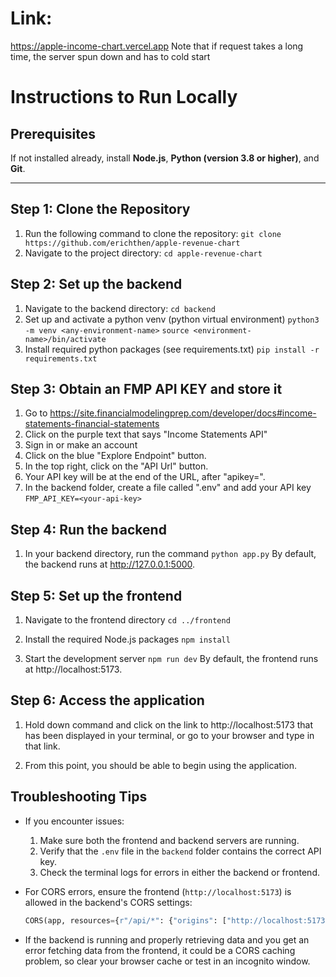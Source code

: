 # Link:
https://apple-income-chart.vercel.app
Note that if request takes a long time, the server spun down and has to cold start

# Instructions to Run Locally

## Prerequisites

If not installed already, install **Node.js**, **Python (version 3.8 or higher)**, and **Git**.

---

## Step 1: Clone the Repository

1. Run the following command to clone the repository:
   ```git clone https://github.com/erichthen/apple-revenue-chart```
2. Navigate to the project directory: ```cd apple-revenue-chart```

## Step 2: Set up the backend

1. Navigate to the backend directory: ```cd backend```
2. Set up and activate a python venv (python virtual environment)
   ```python3 -m venv <any-environment-name>```
   ```source <environment-name>/bin/activate```
3. Install required python packages (see requirements.txt)
   ```pip install -r requirements.txt```

## Step 3: Obtain an FMP API KEY and store it

1. Go to https://site.financialmodelingprep.com/developer/docs#income-statements-financial-statements
2. Click on the purple text that says "Income Statements API"
3. Sign in or make an account
4. Click on the blue "Explore Endpoint" button.
5. In the top right, click on the "API Url" button. 
6. Your API key will be at the end of the URL, after "apikey=".
7. In the backend folder, create a file called ".env" and add your API key
   ```FMP_API_KEY=<your-api-key>```

## Step 4: Run the backend

1. In your backend directory, run the command
   ```python app.py```
   By default, the backend runs at http://127.0.0.1:5000.


## Step 5: Set up the frontend

1. Navigate to the frontend directory
   ```cd ../frontend```

2. Install the required Node.js packages
   ```npm install```

3. Start the development server
   ```npm run dev```
   By default, the frontend runs at http://localhost:5173.

## Step 6: Access the application

1. Hold down command and click on the link to http://localhost:5173 that has been displayed in your terminal, 
   or go to your browser and type in that link. 

2. From this point, you should be able to begin using the application. 

## Troubleshooting Tips
- If you encounter issues:
  1. Make sure both the frontend and backend servers are running.
  2. Verify that the `.env` file in the `backend` folder contains the correct API key.
  3. Check the terminal logs for errors in either the backend or frontend.

- For CORS errors, ensure the frontend (`http://localhost:5173`) is allowed in the backend's CORS settings:
  ```python
  CORS(app, resources={r"/api/*": {"origins": ["http://localhost:5173", "https://apple-income-chart.vercel.app"]}})

- If the backend is running and properly retrieving data and you get an error fetching data from the frontend, it could be a CORS caching problem, so clear your browser cache or test in an incognito window. 


